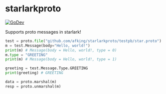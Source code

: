 # starlarkproto

[![GoDev](https://img.shields.io/static/v1?label=godev&message=reference&color=00add8)](https://pkg.go.dev/mod/github.com/afking/starlarkproto)

Supports proto messages in starlark!

```python
test = proto.file("github.com/afking/starlarkproto/testpb/star.proto")
m = test.Message(body="Hello, world!")
print(m) # Message(body = Hello, world!, type = 0)
m.type = "GREETING"
print(m) # Message(body = Hello, world!, type = 1)

greeting = test.Message.Type.GREETING
print(greeting) # GREETING

data = proto.marshal(m)
resp = proto.unmarshal(m)
```
